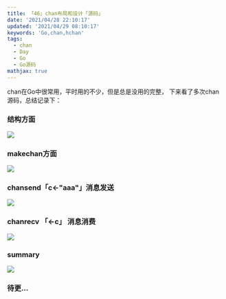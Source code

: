 ```yaml
---
title: 「46」chan布局和设计「源码」
date: '2021/04/28 22:10:17'
updated: '2021/04/29 08:10:17'
keywords: 'Go,chan,hchan'
tags:
  - chan
  - Day
  - Go
  - Go源码
mathjax: true
---
```


chan在Go中很常用，平时用的不少，但是总是没用的完整，
下来看了多次chan源码，总结记录下：

### 结构方面

![](https://crab-1251738482.cos.ap-guangzhou.myqcloud.com/Canvas%201.png)

<!--more-->

### makechan方面

![](https://crab-1251738482.cos.ap-guangzhou.myqcloud.com/makechan.png)

### chansend「c<-"aaa"」消息发送

![](https://crab-1251738482.cos.ap-guangzhou.myqcloud.com/chansend.png)


### chanrecv 「<-c」 消息消费


![](https://crab-1251738482.cos.ap-guangzhou.myqcloud.com/chanrecv.png)

### summary

![](https://crab-1251738482.cos.ap-guangzhou.myqcloud.com/summary.png)

### 待更...